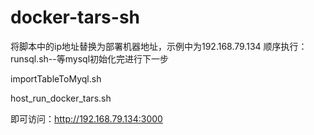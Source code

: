 # docker-tars-sh
将脚本中的ip地址替换为部署机器地址，示例中为192.168.79.134
顺序执行：
runsql.sh--等mysql初始化完进行下一步

importTableToMyql.sh

host_run_docker_tars.sh

即可访问：http://192.168.79.134:3000


